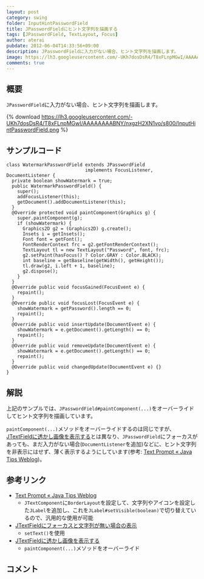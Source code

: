 ```yaml
---
layout: post
category: swing
folder: InputHintPasswordField
title: JPasswordFieldにヒント文字列を描画する
tags: [JPasswordField, TextLayout, Focus]
author: aterai
pubdate: 2012-06-04T14:33:56+09:00
description: JPasswordFieldに入力がない場合、ヒント文字列を描画します。
image: https://lh3.googleusercontent.com/-UKh7dosDsR4/T8xFLnpMGwI/AAAAAAAABNY/nxgzH2XN1vo/s800/InputHintPasswordField.png
comments: true
---
```

## 概要
`JPasswordField`に入力がない場合、ヒント文字列を描画します。

{% download https://lh3.googleusercontent.com/-UKh7dosDsR4/T8xFLnpMGwI/AAAAAAAABNY/nxgzH2XN1vo/s800/InputHintPasswordField.png %}

## サンプルコード
<pre class="prettyprint"><code>class WatermarkPasswordField extends JPasswordField
                             implements FocusListener, DocumentListener {
  private boolean showWatermark = true;
  public WatermarkPasswordField() {
    super();
    addFocusListener(this);
    getDocument().addDocumentListener(this);
  }
  @Override protected void paintComponent(Graphics g) {
    super.paintComponent(g);
    if (showWatermark) {
      Graphics2D g2 = (Graphics2D) g.create();
      Insets i = getInsets();
      Font font = getFont();
      FontRenderContext frc = g2.getFontRenderContext();
      TextLayout tl = new TextLayout("Password", font, frc);
      g2.setPaint(hasFocus() ? Color.GRAY : Color.BLACK);
      int baseline = getBaseline(getWidth(), getHeight());
      tl.draw(g2, i.left + 1, baseline);
      g2.dispose();
    }
  }
  @Override public void focusGained(FocusEvent e) {
    repaint();
  }
  @Override public void focusLost(FocusEvent e) {
    showWatermark = getPassword().length == 0;
    repaint();
  }
  @Override public void insertUpdate(DocumentEvent e) {
    showWatermark = e.getDocument().getLength() == 0;
    repaint();
  }
  @Override public void removeUpdate(DocumentEvent e) {
    showWatermark = e.getDocument().getLength() == 0;
    repaint();
  }
  @Override public void changedUpdate(DocumentEvent e) {}
}
</code></pre>

## 解説
上記のサンプルでは、`JPasswordField#paintComponent(...)`をオーバーライドしてヒント文字列を描画しています。

`paintComponent(...)`メソッドをオーバーライドするのは同じですが、[JTextFieldに透かし画像を表示する](https://ateraimemo.com/Swing/WatermarkInTextField.html)とは異なり、`JPasswordField`にフォーカスがあっても、まだ入力がない場合(`DocumentListener`を追加)などに、ヒント文字列を非表示にはせず、薄く表示するようにしています(参考: [Text Prompt « Java Tips Weblog](http://tips4java.wordpress.com/2009/11/29/text-prompt/))。

## 参考リンク
- [Text Prompt « Java Tips Weblog](http://tips4java.wordpress.com/2009/11/29/text-prompt/)
    - `JTextComponent`に`BorderLayout`を設定して、文字列やアイコンを設定した`JLabel`を追加し、これを`JLabel#setVisible(boolean)`で切り替えているので、汎用的な使用が可能
- [JTextFieldにフォーカスと文字列が無い場合の表示](https://ateraimemo.com/Swing/GhostText.html)
    - `setText()`を使用
- [JTextFieldに透かし画像を表示する](https://ateraimemo.com/Swing/WatermarkInTextField.html)
    - `paintComponent(...)`メソッドをオーバーライド

<!-- dummy comment line for breaking list -->

## コメント
